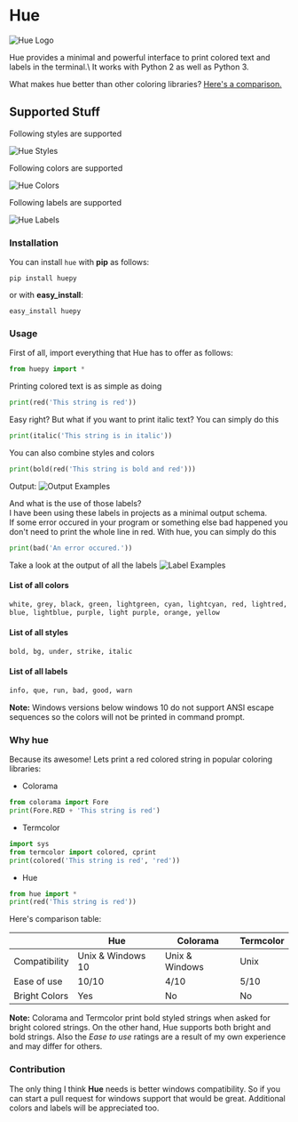 # Hue

![Hue Logo](https://i.imgur.com/Pxe9la8.png)

Hue provides a minimal and powerful interface to print colored text and labels
in the terminal.\ It works with Python 2 as well as Python 3.

What makes hue better than other coloring libraries? [Here's a
comparison.](#why-hue)

## Supported Stuff

Following styles are supported

![Hue Styles](https://i.imgur.com/899ZtQy.png)

Following colors are supported

![Hue Colors](https://i.imgur.com/9tWvPkD.png)

Following labels are supported

![Hue Labels](https://i.imgur.com/8qBq0Zd.png)


### Installation
You can install `hue` with **pip** as follows:
```
pip install huepy
```
or with **easy_install**:
```
easy_install huepy
```

### Usage
First of all, import everything that Hue has to offer as follows:

```python
from huepy import *
```

Printing colored text is as simple as doing

```python
print(red('This string is red'))
```

Easy right?
But what if you want to print italic text?
You can simply do this

```python
print(italic('This string is in italic'))
```

You can also combine styles and colors

```python
print(bold(red('This string is bold and red')))
```

Output:
![Output Examples](https://i.imgur.com/Lo7ZyHq.png)

And what is the use of those labels?\
I have been using these labels in projects as a minimal output schema.\
If some error occured in your program or something else bad happened you don't need to print the whole line in red. With hue, you can simply do this

```python
print(bad('An error occured.'))
```

Take a look at the output of all the labels
![Label Examples](https://i.imgur.com/b4Kj5Ym.png)

#### List of all colors

```python
white, grey, black, green, lightgreen, cyan, lightcyan, red, lightred,
blue, lightblue, purple, light purple, orange, yellow
```

#### List of all styles

```python
bold, bg, under, strike, italic
```

#### List of all labels

```python
info, que, run, bad, good, warn
```

**Note:** Windows versions below windows 10 do not support ANSI escape sequences so the colors will not be printed in command prompt.

### Why hue

Because its awesome!
Lets print a red colored string in popular coloring libraries:

- Colorama
```python
from colorama import Fore
print(Fore.RED + 'This string is red')
```
- Termcolor
```python
import sys
from termcolor import colored, cprint
print(colored('This string is red', 'red'))
```
- Hue
```python
from hue import *
print(red('This string is red'))
```
Here's comparison table:

|             |Hue              |Colorama      |Termcolor|
|-------------|-----------------|--------------|---------|
|Compatibility|Unix & Windows 10|Unix & Windows|Unix     |
|Ease of use  |10/10            |4/10          |5/10     |
|Bright Colors|Yes              |No            |No       |

**Note:** Colorama and Termcolor print bold styled strings when asked for
bright colored strings. On the other hand, Hue supports both bright and bold
strings. Also the *Ease to use* ratings are a result of my own experience and
may differ for others.

### Contribution

The only thing I think **Hue** needs is better windows compatibility. So if
you can start a pull request for windows support that would be great.
Additional colors and labels will be appreciated too.
